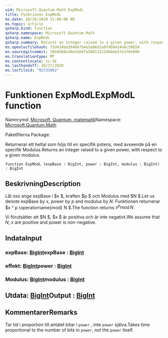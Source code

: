 ```yaml
---
uid: Microsoft.Quantum.Math.ExpModL
title: Funktionen ExpModL
ms.date: 10/26/2020 12:00:00 AM
ms.topic: article
qsharp.kind: function
qsharp.namespace: Microsoft.Quantum.Math
qsharp.name: ExpModL
qsharp.summary: Returns an integer raised to a given power, with respect to a given modulus.
ms.openlocfilehash: 73d434bd364847b4e5e06d1a9f460424e0c50850
ms.sourcegitcommit: 29e0d88a30e4166fa580132124b0eb57e1f0e986
ms.translationtype: MT
ms.contentlocale: sv-SE
ms.lasthandoff: 10/27/2020
ms.locfileid: "92733062"
---
```

# <a name="expmodl-function"></a><span data-ttu-id="73f78-102">Funktionen ExpModL</span><span class="sxs-lookup"><span data-stu-id="73f78-102">ExpModL function</span></span>

<span data-ttu-id="73f78-103">Namnrymd: [Microsoft. Quantum. matematik](xref:Microsoft.Quantum.Math)</span><span class="sxs-lookup"><span data-stu-id="73f78-103">Namespace: [Microsoft.Quantum.Math](xref:Microsoft.Quantum.Math)</span></span>

<span data-ttu-id="73f78-104">Paketfilerna [](https://nuget.org/packages/)</span><span class="sxs-lookup"><span data-stu-id="73f78-104">Package: [](https://nuget.org/packages/)</span></span>


<span data-ttu-id="73f78-105">Returnerar ett heltal som höjs till en specifik potens, med avseende på en specifik Modulus.</span><span class="sxs-lookup"><span data-stu-id="73f78-105">Returns an integer raised to a given power, with respect to a given modulus.</span></span>

```qsharp
function ExpModL (expBase : BigInt, power : BigInt, modulus : BigInt) : BigInt
```


## <a name="description"></a><span data-ttu-id="73f78-106">Beskrivning</span><span class="sxs-lookup"><span data-stu-id="73f78-106">Description</span></span>

<span data-ttu-id="73f78-107">Låt oss ange expBase i $x $, kraften $p $ och Modulus med $N $.</span><span class="sxs-lookup"><span data-stu-id="73f78-107">Let us denote expBase by $x$, power by $p$ and modulus by $N$.</span></span>
<span data-ttu-id="73f78-108">Funktionen returnerar $x ^ p \operatorname{mod} N $.</span><span class="sxs-lookup"><span data-stu-id="73f78-108">The function returns $x^p \operatorname{mod} N$.</span></span>

<span data-ttu-id="73f78-109">Vi förutsätter att $N $, $x $ är positiva och är inte negativt.</span><span class="sxs-lookup"><span data-stu-id="73f78-109">We assume that $N$, $x$ are positive and power is non-negative.</span></span>

## <a name="input"></a><span data-ttu-id="73f78-110">Indata</span><span class="sxs-lookup"><span data-stu-id="73f78-110">Input</span></span>

### <a name="expbase--bigint"></a><span data-ttu-id="73f78-111">expBase: [BigInt](xref:microsoft.quantum.lang-ref.bigint)</span><span class="sxs-lookup"><span data-stu-id="73f78-111">expBase : [BigInt](xref:microsoft.quantum.lang-ref.bigint)</span></span>




### <a name="power--bigint"></a><span data-ttu-id="73f78-112">effekt: [BigInt](xref:microsoft.quantum.lang-ref.bigint)</span><span class="sxs-lookup"><span data-stu-id="73f78-112">power : [BigInt](xref:microsoft.quantum.lang-ref.bigint)</span></span>




### <a name="modulus--bigint"></a><span data-ttu-id="73f78-113">Modulus: [BigInt](xref:microsoft.quantum.lang-ref.bigint)</span><span class="sxs-lookup"><span data-stu-id="73f78-113">modulus : [BigInt](xref:microsoft.quantum.lang-ref.bigint)</span></span>





## <a name="output--bigint"></a><span data-ttu-id="73f78-114">Utdata: [BigInt](xref:microsoft.quantum.lang-ref.bigint)</span><span class="sxs-lookup"><span data-stu-id="73f78-114">Output : [BigInt](xref:microsoft.quantum.lang-ref.bigint)</span></span>



## <a name="remarks"></a><span data-ttu-id="73f78-115">Kommentarer</span><span class="sxs-lookup"><span data-stu-id="73f78-115">Remarks</span></span>

<span data-ttu-id="73f78-116">Tar tid i proportion till antalet bitar i `power` , inte `power` själva.</span><span class="sxs-lookup"><span data-stu-id="73f78-116">Takes time proportional to the number of bits in `power`, not the `power` itself.</span></span>